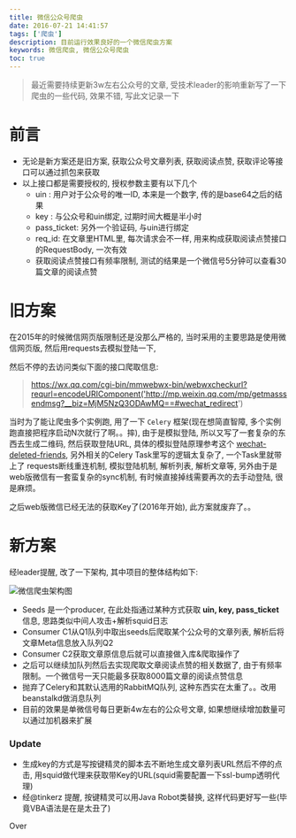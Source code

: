 ```yaml
---
title: 微信公众号爬虫
date: 2016-07-21 14:41:57
tags: ['爬虫']
description: 目前运行效果良好的一个微信爬虫方案
keywords: 微信爬虫, 微信公众号爬虫
toc: true
---
```



> 最近需要持续更新3w左右公众号的文章, 受技术leader的影响重新写了一下爬虫的一些代码, 效果不错, 写此文记录一下

# 前言

+ 无论是新方案还是旧方案, 获取公众号文章列表, 获取阅读点赞, 获取评论等接口可以通过抓包来获取
+ 以上接口都是需要授权的, 授权参数主要有以下几个
	+ uin : 用户对于公众号的唯一ID, 本来是一个数字, 传的是base64之后的结果
	+ key : 与公众号和uin绑定, 过期时间大概是半小时
	+ pass_ticket: 另外一个验证码, 与uin进行绑定
	+ req_id: 在文章里HTML里, 每次请求会不一样, 用来构成获取阅读点赞接口的RequestBody, 一次有效
	+ 获取阅读点赞接口有频率限制, 测试的结果是一个微信号5分钟可以查看30篇文章的阅读点赞


# 旧方案

在2015年的时候微信网页版限制还是没那么严格的, 当时采用的主要思路是使用微信网页版, 然后用requests去模拟登陆一下,

然后不停的去访问类似下面的接口爬取信息:


> https://wx.qq.com/cgi-bin/mmwebwx-bin/webwxcheckurl?requrl=encodeURIComponent('http://mp.weixin.qq.com/mp/getmasssendmsg?__biz=MjM5NzQ3ODAwMQ==#wechat_redirect')


当时为了能让爬虫多个实例跑, 用了一下 `Celery` 框架(现在想简直智障, 多个实例跑直接把程序启动N次就行了啊。。摔), 由于是模拟登陆, 所以又写了一套复杂的东西去生成二维码, 然后获取登陆URL, 具体的模拟登陆原理参考这个 [wechat-deleted-friends](https://github.com/0x5e/wechat-deleted-friends), 另外相关的Celery Task里写的逻辑太复杂了, 一个Task里就带上了 requests断线重连机制, 模拟登陆机制, 解析列表, 解析文章等, 另外由于是web版微信有一套蛮复杂的sync机制, 有时候直接掉线需要再次的去手动登陆, 很是麻烦。

之后web版微信已经无法的获取Key了(2016年开始), 此方案就废弃了。。

# 新方案

经leader提醒, 改了一下架构, 其中项目的整体结构如下: 

![微信爬虫架构图](http://7jptw8.com1.z0.glb.clouddn.com/spider-wx.png)

+ Seeds 是一个producer, 在此处指通过某种方式获取 **uin, key, pass_ticket** 信息, 思路类似中间人攻击+解析squid日志
+ Consumer C1从Q1队列中取出seeds后爬取某个公众号的文章列表, 解析后将文章Meta信息放入队列Q2
+ Consumer C2获取文章原信息后就可以直接做入库&爬取操作了
+ 之后可以继续加队列然后去实现爬取文章阅读点赞的相关数据了, 由于有频率限制。一个微信号一天只能最多获取8000篇文章的阅读点赞信息
+ 抛弃了Celery和其默认选用的RabbitMQ队列, 这种东西实在太重了。。改用beanstalkd做消息队列
+ 目前的效果是单微信号每日更新4w左右的公众号文章, 如果想继续增加数量可以通过加机器来扩展


### Update

+ 生成key的方式是写按键精灵的脚本去不断地生成文章列表URL然后不停的点击, 用squid做代理来获取带Key的URL(squid需要配置一下ssl-bump透明代理)
+ 经@tinkerz 提醒, 按键精灵可以用Java Robot类替换, 这样代码更好写一些(毕竟VBA语法是在是太丑了)

Over







